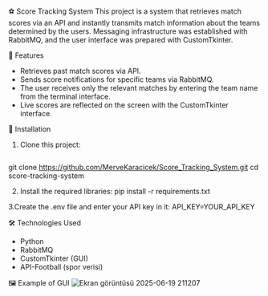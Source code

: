 ⚽ Score Tracking System
This project is a system that retrieves match scores via an API and instantly transmits match information about the teams determined by the users. 
Messaging infrastructure was established with RabbitMQ, and the user interface was prepared with CustomTkinter.

🚀 Features
- Retrieves past match scores via API.
- Sends score notifications for specific teams via RabbitMQ.
- The user receives only the relevant matches by entering the team name from the terminal interface.
- Live scores are reflected on the screen with the CustomTkinter interface.

🔧 Installation

1. Clone this project:
   ```bash
git clone https://github.com/MerveKaracicek/Score_Tracking_System.git
cd score-tracking-system

2. Install the required libraries:
pip install -r requirements.txt

3.Create the .env file and enter your API key in it:
API_KEY=YOUR_API_KEY

🛠 Technologies Used
- Python
- RabbitMQ
- CustomTkinter (GUI)
- API-Football (spor verisi)

 🖼️ Example of GUI 
![Ekran görüntüsü 2025-06-19 211207](https://github.com/user-attachments/assets/fc2315bc-c83a-453a-9436-79079c1324d1)

